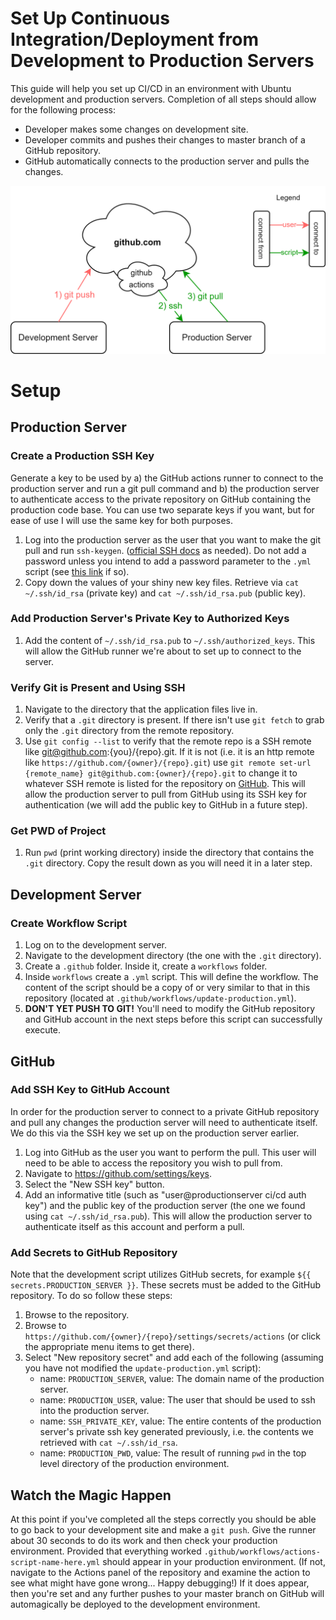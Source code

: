 # Set Up Continuous Integration/Deployment from Development to Production Servers
This guide will help you set up CI/CD in an environment with Ubuntu development and production servers. Completion of all steps should allow for the following process:

- Developer makes some changes on development site.
- Developer commits and pushes their changes to master branch of a GitHub repository.
- GitHub automatically connects to the production server and pulls the changes.

![CI/CD Process](/images/ci-cd-graphic.png?raw=true "CI/CD Process")

# Setup

## Production Server

### Create a Production SSH Key
Generate a key to be used by a) the GitHub actions runner to connect to the production server and run a git pull command and b) the production server to authenticate access to the private repository on GitHub containing the production code base. You can use two separate keys if you want, but for ease of use I will use the same key for both purposes.

1. Log into the production server as the user that you want to make the git pull and run `ssh-keygen`. ([official SSH docs](https://www.ssh.com/academy/ssh/keygen) as needed). Do not add a password unless you intend to add a password parameter to the `.yml` script (see [this link](https://github.com/appleboy/ssh-action) if so).
2. Copy down the values of your shiny new key files. Retrieve via `cat ~/.ssh/id_rsa` (private key) and `cat ~/.ssh/id_rsa.pub` (public key). 

### Add Production Server's Private Key to Authorized Keys

1. Add the content of `~/.ssh/id_rsa.pub` to `~/.ssh/authorized_keys`. This will allow the GitHub runner we're about to set up to connect to the server.

### Verify Git is Present and Using SSH

1. Navigate to the directory that the application files live in. 
2. Verify that a `.git` directory is present. If there isn't use `git fetch` to grab only the `.git` directory from the remote repository.
3. Use `git config --list` to verify that the remote repo is a SSH remote like git@github.com:{you}/{repo}.git. If it is not (i.e. it is an http remote like `https://github.com/{owner}/{repo}.git`) use `git remote set-url {remote_name} git@github.com:{owner}/{repo}.git` to change it to whatever SSH remote is listed for the repository on [GitHub](https://github.com). This will allow the production server to pull from GitHub using its SSH key for authentication (we will add the public key to GitHub in a future step).

### Get PWD of Project
1. Run `pwd` (print working directory) inside the directory that contains the `.git` directory. Copy the result down as you will need it in a later step.

## Development Server

### Create Workflow Script

1. Log on to the development server.
2. Navigate to the development directory (the one with the `.git` directory).
3. Create a `.github` folder. Inside it, create a `workflows` folder.
4. Inside `workflows` create a `.yml` script. This will define the workflow. The content of the script should be a copy of or very similar to that in this repository (located at `.github/workflows/update-production.yml`).
5. **DON'T YET PUSH TO GIT!** You'll need to modify the GitHub repository and GitHub account in the next steps before this script can successfully execute.

## GitHub

### Add SSH Key to GitHub Account
In order for the production server to connect to a private GitHub repository and pull any changes the production server will need to authenticate itself. We do this via the SSH key we set up on the production server earlier. 

1. Log into GitHub as the user you want to perform the pull. This user will need to be able to access the repository you wish to pull from.
2. Navigate to https://github.com/settings/keys.
3. Select the "New SSH key" button.
4. Add an informative title (such as "user@productionserver ci/cd auth key") and the public key of the production server (the one we found using `cat ~/.ssh/id_rsa.pub`). This will allow the production server to authenticate itself as this account and perform a pull.

### Add Secrets to GitHub Repository
Note that the development script utilizes GitHub secrets, for example `${{ secrets.PRODUCTION_SERVER }}`. These secrets must be added to the GitHub repository. To do so follow these steps:

1. Browse to the repository.
2. Browse to `https://github.com/{owner}/{repo}/settings/secrets/actions` (or click the appropriate menu items to get there).
3. Select "New repository secret" and add each of the following (assuming you have not modified the `update-production.yml` script):
    - name: `PRODUCTION_SERVER`, value: The domain name of the production server.
    - name: `PRODUCTION_USER`, value: The user that should be used to ssh into the production server.
    - name: `SSH_PRIVATE_KEY`, value: The entire contents of the production server's private ssh key generated previously, i.e. the contents we retrieved with `cat ~/.ssh/id_rsa`.
    - name: `PRODUCTION_PWD`, value: The result of running `pwd` in the top level directory of the production environment.

## Watch the Magic Happen
At this point if you've completed all the steps correctly you should be able to go back to your development site and make a `git push`. Give the runner about 30 seconds to do its work and then check your production environment. Provided that everything worked `.github/workflows/actions-script-name-here.yml` should appear in your production environment. (If not, navigate to the Actions panel of the repository and examine the action to see what might have gone wrong... Happy debugging!) If it does appear, then you're set and any further pushes to your master branch on GitHub will automagically be deployed to the development environment.